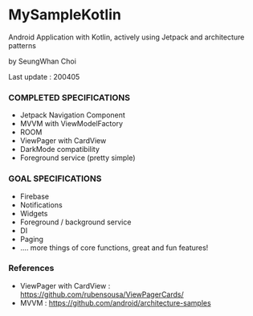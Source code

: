 # MySampleKotlin
Android Application with Kotlin, actively using Jetpack and architecture patterns

by SeungWhan Choi

Last update : 200405

### COMPLETED SPECIFICATIONS

- Jetpack Navigation Component
- MVVM with ViewModelFactory
- ROOM
- ViewPager with CardView
- DarkMode compatibility
- Foreground service (pretty simple)

### GOAL SPECIFICATIONS

- Firebase
- Notifications
- Widgets
- Foreground / background service
- DI 
- Paging
- .... more things of core functions, great and fun features!

### References

- ViewPager with CardView : https://github.com/rubensousa/ViewPagerCards/
- MVVM : https://github.com/android/architecture-samples
